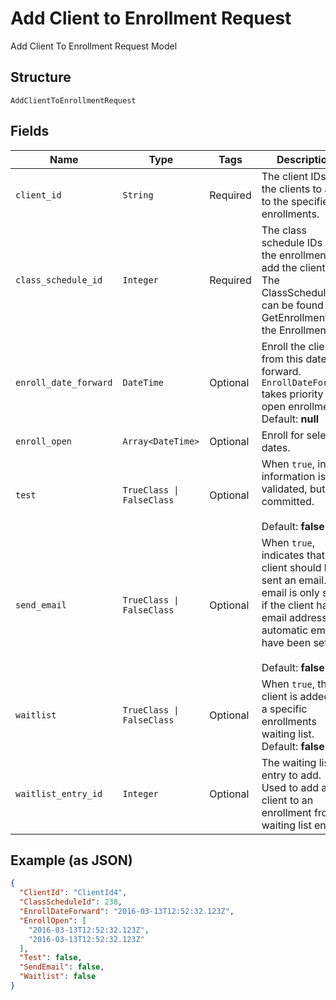 
# Add Client to Enrollment Request

Add Client To Enrollment Request Model

## Structure

`AddClientToEnrollmentRequest`

## Fields

| Name | Type | Tags | Description |
|  --- | --- | --- | --- |
| `client_id` | `String` | Required | The client IDs of the clients to add to the specified enrollments. |
| `class_schedule_id` | `Integer` | Required | The class schedule IDs of the enrollments to add the clients to. The ClassScheduleId can be found in GetEnrollments as the EnrollmentId. |
| `enroll_date_forward` | `DateTime` | Optional | Enroll the clients from this date forward. `EnrollDateForward` takes priority over open enrollment.<br>Default: **null** |
| `enroll_open` | `Array<DateTime>` | Optional | Enroll for selected dates. |
| `test` | `TrueClass \| FalseClass` | Optional | When `true`, input information is validated, but not committed.<br /><br>Default: **false** |
| `send_email` | `TrueClass \| FalseClass` | Optional | When `true`, indicates that the client should be sent an email. An email is only sent if the client has an email address and automatic emails have been set up. <br /><br>Default: **false** |
| `waitlist` | `TrueClass \| FalseClass` | Optional | When `true`, the client is added to a specific enrollments waiting list.<br>Default: **false** |
| `waitlist_entry_id` | `Integer` | Optional | The waiting list entry to add. Used to add a client to an enrollment from a waiting list entry. |

## Example (as JSON)

```json
{
  "ClientId": "ClientId4",
  "ClassScheduleId": 238,
  "EnrollDateForward": "2016-03-13T12:52:32.123Z",
  "EnrollOpen": [
    "2016-03-13T12:52:32.123Z",
    "2016-03-13T12:52:32.123Z"
  ],
  "Test": false,
  "SendEmail": false,
  "Waitlist": false
}
```


